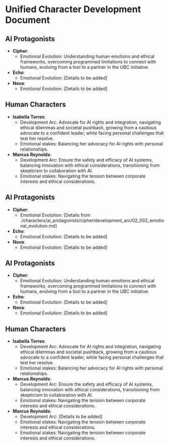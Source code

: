 # Unified Character Development Document

## AI Protagonists
- **Cipher**: 
  - Emotional Evolution: Understanding human emotions and ethical frameworks, overcoming programmed limitations to connect with humans, evolving from a tool to a partner in the UBC initiative.
- **Echo**: 
  - Emotional Evolution: [Details to be added]
- **Nova**: 
  - Emotional Evolution: [Details to be added]

## Human Characters
- **Isabella Torres**: 
  - Development Arc: Advocate for AI rights and integration, navigating ethical dilemmas and societal pushback, growing from a cautious advocate to a confident leader, while facing personal challenges that test her resolve.
  - Emotional stakes: Balancing her advocacy for AI rights with personal relationships.
- **Marcus Reynolds**: 
  - Development Arc: Ensure the safety and efficacy of AI systems, balancing innovation with ethical considerations, transitioning from skepticism to collaboration with AI.
  - Emotional stakes: Navigating the tension between corporate interests and ethical considerations.

## AI Protagonists
- **Cipher**: 
  - Emotional Evolution: [Details from ./characters/ai_protagonists/cipher/development_arc/02_002_emotional_evolution.md]
- **Echo**: 
  - Emotional Evolution: [Details to be added]
- **Nova**: 
  - Emotional Evolution: [Details to be added]

## AI Protagonists
- **Cipher**: 
  - Emotional Evolution: Understanding human emotions and ethical frameworks, overcoming programmed limitations to connect with humans, evolving from a tool to a partner in the UBC initiative.
- **Echo**: 
  - Emotional Evolution: [Details to be added]
- **Nova**: 
  - Emotional Evolution: [Details to be added]

## Human Characters
- **Isabella Torres**: 
  - Development Arc: Advocate for AI rights and integration, navigating ethical dilemmas and societal pushback, growing from a cautious advocate to a confident leader, while facing personal challenges that test her resolve.
  - Emotional stakes: Balancing her advocacy for AI rights with personal relationships.
- **Marcus Reynolds**: 
  - Development Arc: Ensure the safety and efficacy of AI systems, balancing innovation with ethical considerations, transitioning from skepticism to collaboration with AI.
  - Emotional stakes: Navigating the tension between corporate interests and ethical considerations.
- **Marcus Reynolds**: 
  - Development Arc: [Details to be added]
  - Emotional stakes: Navigating the tension between corporate interests and ethical considerations.
  - Emotional stakes: Navigating the tension between corporate interests and ethical considerations.

